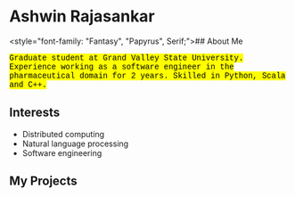 <style>
mark{
    font-family: "Lucida Console", "Courier New", monospace;
}
</style>
# Ashwin Rajasankar
<style="font-family: "Fantasy", "Papyrus", Serif;">## About Me</style>

<mark>Graduate student at Grand Valley State University. Experience working as a software engineer in the pharmaceutical domain for 2 years. Skilled in Python, Scala and C++. </mark>

## Interests

* Distributed computing
* Natural language processing
* Software engineering

## My Projects
